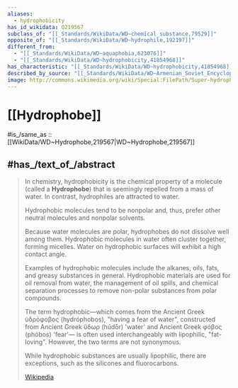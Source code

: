 ```yaml
---
aliases:
  - hydrophobicity
has_id_wikidata: Q219567
subclass_of: "[[_Standards/WikiData/WD~chemical_substance,79529]]"
opposite_of: "[[_Standards/WikiData/WD~hydrophile,192197]]"
different_from:
  - "[[_Standards/WikiData/WD~aquaphobia,623076]]"
  - "[[_Standards/WikiData/WD~hydrophobicity,41854968]]"
has_characteristic: "[[_Standards/WikiData/WD~hydrophobicity,41854968]]"
described_by_source: "[[_Standards/WikiData/WD~Armenian_Soviet_Encyclopedia,_vol._6,124737633]]"
image: http://commons.wikimedia.org/wiki/Special:FilePath/Super-hydrophobic%20paint%20%2816763065915%29.jpg
---
```


# [[Hydrophobe]] 

#is_/same_as :: [[WikiData/WD~Hydrophobe,219567|WD~Hydrophobe,219567]] 

## #has_/text_of_/abstract 

> In chemistry, hydrophobicity is the chemical property of a molecule (called a **Hydrophobe**) that is seemingly repelled from a mass of water. 
> In contrast, hydrophiles are attracted to water.
>
> Hydrophobic molecules tend to be nonpolar and, thus, 
> prefer other neutral molecules and nonpolar solvents. 
> 
> Because water molecules are polar, hydrophobes do not dissolve well among them. 
> Hydrophobic molecules in water often cluster together, forming micelles. 
> Water on hydrophobic surfaces will exhibit a high contact angle.
>
> Examples of hydrophobic molecules include the alkanes, oils, fats, and greasy substances in general. 
> Hydrophobic materials are used for oil removal from water, 
> the management of oil spills, and chemical separation processes 
> to remove non-polar substances from polar compounds. 
>
> The term hydrophobic—which comes from the Ancient Greek ὑδρόφοβος (hydróphobos), "having a fear of water", 
> constructed from Ancient Greek  ὕδωρ (húdōr) 'water' and Ancient Greek  φόβος (phóbos) 'fear'—
> is often used interchangeably with lipophilic, "fat-loving". 
> However, the two terms are not synonymous. 
> 
> While hydrophobic substances are usually lipophilic, 
> there are exceptions, such as the silicones and fluorocarbons.
>
> [Wikipedia](https://en.wikipedia.org/wiki/Hydrophobe) 

